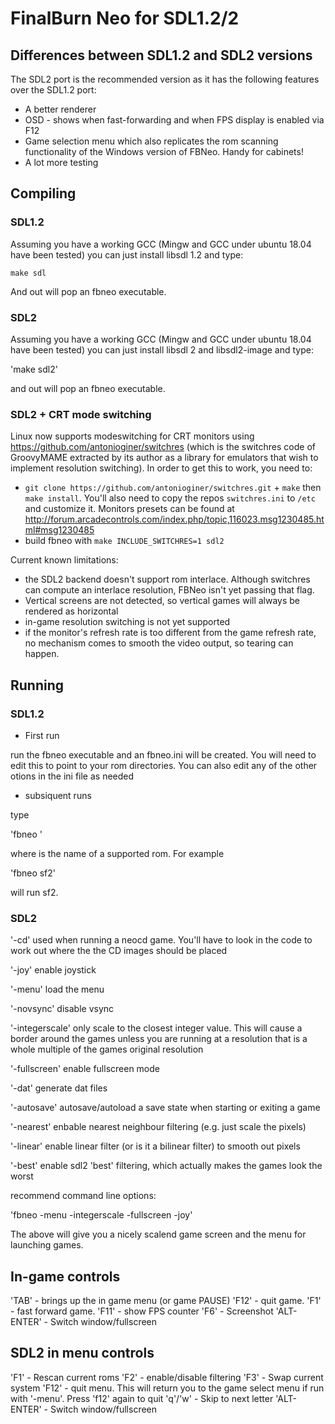 # FinalBurn Neo for SDL1.2/2 

## Differences between SDL1.2 and SDL2 versions

The SDL2 port is the recommended version as it has the following features over the SDL1.2 port:

* A better renderer
* OSD  - shows when fast-forwarding and when FPS display is enabled via F12
* Game selection menu which also replicates the rom scanning functionality of the Windows version of FBNeo. Handy for cabinets!
* A lot more testing

## Compiling
### SDL1.2

Assuming you have a working GCC (Mingw and GCC under ubuntu 18.04 have been tested) you can just install libsdl 1.2 and type:

`make sdl`

And out will pop an fbneo executable.

### SDL2

Assuming you have a working GCC (Mingw and GCC under ubuntu 18.04 have been tested) you can just install libsdl 2 and libsdl2-image and type:

'make sdl2'

and out will pop an fbneo executable.

### SDL2 + CRT mode switching

Linux now supports modeswitching for CRT monitors using https://github.com/antonioginer/switchres (which is the switchres code of GroovyMAME extracted by its author as a library for emulators that wish to implement resolution switching). In order to get this to work, you need to:
  * `git clone https://github.com/antonioginer/switchres.git` + `make` then `make install`. You'll also need to copy the repos `switchres.ini` to `/etc` and customize it. Monitors presets can be found at http://forum.arcadecontrols.com/index.php/topic,116023.msg1230485.html#msg1230485
  * build fbneo with `make INCLUDE_SWITCHRES=1 sdl2`

Current known limitations:
  * the SDL2 backend doesn't support rom interlace. Although switchres can compute an interlace resolution, FBNeo isn't yet passing that flag.
  * Vertical screens are not detected, so vertical games will always be rendered as horizontal
  * in-game resolution switching is not yet supported
  * if the monitor's refresh rate is too different from the game refresh rate, no mechanism comes to smooth the video output, so tearing can happen.

## Running

### SDL1.2

* First run

run the fbneo executable and an fbneo.ini will be created. You will need to edit this to point to your rom directories. You can also edit any of the other otions in the ini file as needed

* subsiquent runs

type 

'fbneo <romname>' 

where <romname> is the name of a supported rom. For example

'fbneo sf2'

will run sf2. 

### SDL2

'-cd' used when running a neocd game. You'll have to look in the code to work out where the the CD images should be placed

'-joy' enable joystick

'-menu' load the menu

'-novsync' disable vsync

'-integerscale' only scale to the closest integer value. This will cause a border around the games unless you are running at a resolution that is a whole multiple of the games original resolution

'-fullscreen' enable fullscreen mode

'-dat' generate dat files

'-autosave' autosave/autoload a save state when starting or exiting a game

'-nearest' enbable nearest neighbour filtering (e.g. just scale the pixels)

'-linear' enable linear filter (or is it a bilinear filter) to smooth out pixels

'-best' enable sdl2 'best' filtering, which actually makes the games look the worst
 

recommend command line options:

'fbneo -menu -integerscale -fullscreen -joy'

The above will give you a nicely scalend game screen and the menu for launching games. 

## In-game controls

'TAB' - brings up the in game menu (or game PAUSE)
'F12' - quit game.
'F1' - fast forward game.
'F11' - show FPS counter
'F6' - Screenshot
'ALT-ENTER' - Switch window/fullscreen

## SDL2 in menu controls

'F1' - Rescan current roms
'F2' - enable/disable filtering
'F3' - Swap current system
'F12' - quit menu. This will return you to the game select menu if run with '-menu'. Press 'f12' again to quit 
'q'/'w' - Skip to next letter
'ALT-ENTER' - Switch window/fullscreen